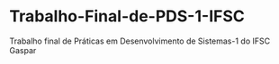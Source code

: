 # Trabalho-Final-de-PDS-1-IFSC
Trabalho final de Práticas em Desenvolvimento de Sistemas-1 do IFSC Gaspar
